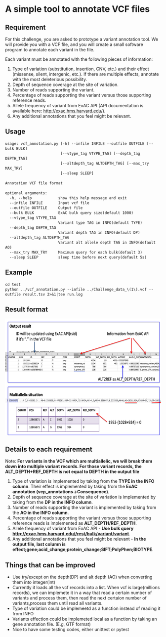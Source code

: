 # A simple tool to annotate VCF files

## Requirement 

For this challenge, you are asked to prototype a variant annotation tool. We will provide you with
a VCF file, and you will create a small software program to annotate each variant in the file.

Each variant must be annotated with the following pieces of information:

  1. Type of variation (substitution, insertion, CNV, etc.) and their effect (missense, silent,
intergenic, etc.). If there are multiple effects, annotate with the most deleterious
possibility. 
  2. Depth of sequence coverage at the site of variation.
  3. Number of reads supporting the variant.
  4. Percentage of reads supporting the variant versus those supporting reference reads.
  5. Allele frequency of variant from ExAC API (API documentation is available here:
http://exac.hms.harvard.edu/).
  6. Any additional annotations that you feel might be relevant.
  
## Usage

```
usage: vcf_annotation.py [-h] --infile INFILE --outfile OUTFILE [--bulk BULK]
                         [--vtype_tag VTYPE_TAG] [--depth_tag DEPTH_TAG]
                         [--altdepth_tag ALTDEPTH_TAG] [--max_try MAX_TRY]
                         [--sleep SLEEP]

Annotation VCF file format

optional arguments:
  -h, --help            show this help message and exit
  --infile INFILE       Input vcf file
  --outfile OUTFILE     Output file
  --bulk BULK           ExAC bulk query size(default 1000)
  --vtype_tag VTYPE_TAG
                        Variant type TAG in INFO(default TYPE)
  --depth_tag DEPTH_TAG
                        Variant depth TAG in INFO(default DP)
  --altdepth_tag ALTDEPTH_TAG
                        Variant alt allele depth TAG in INFO(default AO)
  --max_try MAX_TRY     Maximum query for each bulk(default 3)
  --sleep SLEEP         sleep time before next query(default 5s)
```

## Example

```
cd test
python ../vcf_annotation.py --infile ../Challenge_data_\(1\).vcf --outfile result.tsv 2>&1|tee run.log
```

## Result format

![result](result.png)


## Details to each requirement

Note: **For variants in the VCF which are multiallelic, we will break them down into multiple variant records. For those variant records, the ALT_DEPTH+REF_DEPTH is not equal to DEPTH in the output file**


  1. Type of variation is implemented by taking from the **TYPE in the INFO column**. Their effect is implemented by taking from the **ExAC annotation (vep_annotations->Consequence)**. 
  2. Depth of sequence coverage at the site of variation is implemented by taking from the **DP in the INFO column**.
  3. Number of reads supporting the variant is implemented by taking from the **AO in the INFO column**.
  4. Percentage of reads supporting the variant versus those supporting reference reads is implemented as **ALT_DEPTH/REF_DEPTH**.
  5. Allele frequency of variant from ExAC API - **Use bulk query http://exac.hms.harvard.edu//rest/bulk/variant/variant**.
  6. Any additional annotations that you feel might be relevant - **In the output file, last column is effect;gene;acid_change;protein_change;SIFT;PolyPhen;BIOTYPE**.
  
## Things that can be improved

- Use try/except on the depth(DP) and alt depth (AO) when converting them into integer(int)
- Currently it loads all the vcf records into a list. When vcf is large(millions records), we can implemete it in a way that read a certain number of variants and  process them, then read the next certaion number of variants,process them until read all variants.
- Type of variation could be implemeetd as a function instead of reading it from INFO
- Variants effection could be implemeted local as a function by taking an gene annotation file. (E.g, GTF format)
- Nice to have some testing codes, either unittest or pytest

